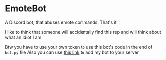 # EmoteBot
A Discord bot, that abuses emote commands. That's it

I like to think that someone will accidentally find this rep and will think about what an idiot I am

Btw you have to use your own token to use this bot's code in the end of `bot.py` file
Also you can use [this link](https://discord.com/api/oauth2/authorize?client_id=805705515606474752&permissions=0&scope=bot) to add my bot to your server
